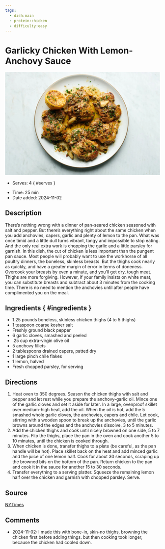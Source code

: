 ```yaml
---
tags:
  - dish:main
  - protein:chicken
  - difficulty:easy
---
```

<!-- Tags can have colon, but no space around it -->

# Garlicky Chicken With Lemon-Anchovy Sauce

![Recipe picture](../images/lemon_anchovy_chicken.webp)

<!-- Serves has to be a single number, no dashes, but text is allowed after the
number (e.g., 24 cookies) -->
- Serves: 4
{ #serves }
<!-- Time is not parsed, so anything can be input here, and additional
values can be added (e.g., "active time", "cooking time", etc) -->
- Time: 25 min
- Date added: 2024-11-02

## Description

There’s nothing wrong with a dinner of pan-seared chicken seasoned with salt and pepper. But there’s everything right about the same chicken when you add anchovies, capers, garlic and plenty of lemon to the pan. What was once timid and a little dull turns vibrant, tangy and impossible to stop eating. And the only real extra work is chopping the garlic and a little parsley for garnish. In this dish, the cut of chicken is less important than the pungent pan sauce. Most people will probably want to use the workhorse of all poultry dinners, the boneless, skinless breasts. But the thighs cook nearly as quickly, and have a greater margin of error in terms of doneness. Overcook your breasts by even a minute, and you’ll get dry, tough meat. Thighs are more forgiving. However, if your family insists on white meat, you can substitute breasts and subtract about 3 minutes from the cooking time. There is no need to mention the anchovies until after people have complimented you on the meal.

## Ingredients { #ingredients }

<!-- Decimals are allowed, fractions are not. For ranges, use only a single dash
and no spaces between the numbers. -->
- 1.25 pounds boneless, skinless chicken thighs (4 to 5 thighs)
- 1 teaspoon coarse kosher salt
- Freshly ground black pepper
- 6 garlic cloves, smashed and peeled
- .25 cup extra-virgin olive oil
- 5 anchovy fillets
- 2 tablespoons drained capers, patted dry
- 1 large pinch chile flakes
- 1 lemon, halved
- Fresh chopped parsley, for serving

## Directions

<!-- If you have a direction that refers to a number of some ingredient, wrap
the number in asterisks and add `{.ingredient-num}` afterwards. For example,
write `Add 2 Tbsp oil to pan` as `Add *2*{.ingredient-num} to pan`. This allows
us to properly change the number when changing the serves value. -->
1. Heat oven to 350 degrees. Season the chicken thighs with salt and pepper and let rest while you prepare the anchovy-garlic oil. Mince one of the garlic cloves and set it aside for later. In a large, ovenproof skillet over medium-high heat, add the oil. When the oil is hot, add the 5 smashed whole garlic cloves, the anchovies, capers and chile. Let cook, stirring with a wooden spoon to break up the anchovies, until the garlic browns around the edges and the anchovies dissolve, 3 to 5 minutes.
2. Add the chicken thighs and cook until nicely browned on one side, 5 to 7 minutes. Flip the thighs, place the pan in the oven and cook another 5 to 10 minutes, until the chicken is cooked through.
3. When chicken is done, transfer thighs to a plate (be careful, as the pan handle will be hot). Place skillet back on the heat and add minced garlic and the juice of one lemon half. Cook for about 30 seconds, scraping up the browned bits on the bottom of the pan. Return chicken to the pan and cook it in the sauce for another 15 to 30 seconds.
4. Transfer everything to a serving platter. Squeeze the remaining lemon half over the chicken and garnish with chopped parsley. Serve.

## Source

[NYTimes](https://cooking.nytimes.com/recipes/1015290-garlicky-chicken-with-lemon-anchovy-sauce?smid=ck-recipe-android-share)

## Comments

- 2024-11-02: I made this with bone-in, skin-no thighs, browning the chicken first before adding things. but then cooking took longer, because the chicken had cooled down.

